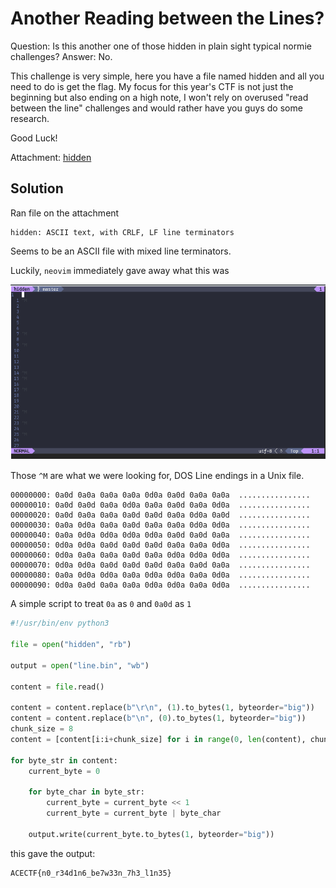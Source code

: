 #  Another Reading between the Lines? 

Question: Is this another one of those hidden in plain sight typical normie challenges?
Answer: No.

This challenge is very simple, here you have a file named hidden and all you need to do is get the flag. My focus for this year's CTF is not just the beginning but also ending on a high note, I won't rely on overused "read between the line" challenges and would rather have you guys do some research.

Good Luck!

Attachment: [hidden](./hidden)

## Solution

Ran file on the attachment

```
hidden: ASCII text, with CRLF, LF line terminators
```

Seems to be an ASCII file with mixed line terminators.

Luckily, `neovim` immediately gave away what this was

![Neovim reveals all](./neovim_reveals_all.png)

Those `^M` are what we were looking for, DOS Line endings in a Unix file.

```
00000000: 0a0d 0a0a 0a0a 0a0a 0d0a 0a0d 0a0a 0a0a  ................
00000010: 0a0d 0a0d 0a0a 0d0a 0a0a 0a0d 0a0a 0d0a  ................
00000020: 0a0d 0a0a 0a0a 0a0d 0a0d 0a0a 0d0a 0a0d  ................
00000030: 0a0a 0d0a 0a0a 0a0d 0a0a 0a0a 0d0a 0d0a  ................
00000040: 0a0a 0d0a 0d0a 0d0a 0d0a 0a0d 0a0d 0a0a  ................
00000050: 0d0a 0d0a 0a0d 0a0d 0a0d 0a0a 0a0a 0d0a  ................
00000060: 0d0a 0a0a 0a0a 0a0d 0a0a 0d0a 0d0a 0d0a  ................
00000070: 0d0a 0d0a 0a0d 0a0d 0a0d 0a0a 0a0d 0a0a  ................
00000080: 0a0a 0d0a 0d0a 0a0a 0d0a 0d0a 0a0a 0d0a  ................
00000090: 0d0a 0a0d 0a0a 0a0a 0d0a 0d0a 0a0a 0d0a  ................
```

A simple script to treat `0a` as `0` and `0a0d` as `1`

```python
#!/usr/bin/env python3

file = open("hidden", "rb")

output = open("line.bin", "wb")

content = file.read()

content = content.replace(b"\r\n", (1).to_bytes(1, byteorder="big"))
content = content.replace(b"\n", (0).to_bytes(1, byteorder="big"))
chunk_size = 8
content = [content[i:i+chunk_size] for i in range(0, len(content), chunk_size)]

for byte_str in content:
    current_byte = 0

    for byte_char in byte_str:
        current_byte = current_byte << 1
        current_byte = current_byte | byte_char

    output.write(current_byte.to_bytes(1, byteorder="big"))
```

this gave the output:

```
ACECTF{n0_r34d1n6_be7w33n_7h3_l1n35}
```
